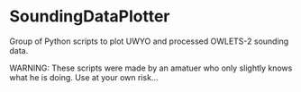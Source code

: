 # SoundingDataPlotter
Group of Python scripts to plot UWYO and processed OWLETS-2 sounding data.

WARNING: These scripts were made by an amatuer who only slightly knows what he is doing. Use at your own risk...
